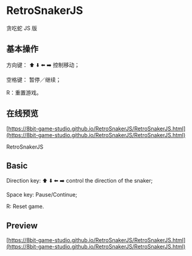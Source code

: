 # RetroSnakerJS


贪吃蛇 JS 版


## 基本操作

方向键： ⬆️ ⬇️ ⬅️ ➡️ 控制移动；

空格键： 暂停／继续；

R：重置游戏。


## 在线预览

[https://8bit-game-studio.github.io/RetroSnakerJS/RetroSnakerJS.html](https://8bit-game-studio.github.io/RetroSnakerJS/RetroSnakerJS.html)


RetroSnakerJS


## Basic

Direction key: ⬆️ ⬇️ ⬅️ ➡️ control the direction of the snaker;

Space key: Pause/Continue;

R: Reset game.


## Preview

[https://8bit-game-studio.github.io/RetroSnakerJS/RetroSnakerJS.html](https://8bit-game-studio.github.io/RetroSnakerJS/RetroSnakerJS.html)
